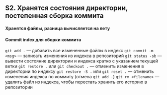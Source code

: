 ## S2. Хранятся состояния директории, постепенная сборка коммита
#### Хранятся файлы, разница вычисляется на лету
#### Commit index для сборки коммита
`git add .` — добавить все измененные файлы в индекс
`git commit -m <msg>` — записать изменения из индекса в репозиторий
`git status -sb` — вывести состояние директории и индекса кратко с указанием текущей ветки
`git restore .` или `git checkout .` — отменить изменения в директории по индексу
`git restore -S .` или `git reset .` — отменить изменения индекса по коммиту (отмена `git add .`)
`git rm <filename>` — удалить файл из индекса, чтобы перестать хранить его историю в репозитории
